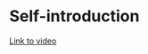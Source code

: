 # Self-introduction

[Link to video](https://www.youtube.com/watch?v=cuW1b1XhIAY&ab_channel=AlexanderTretyakov)